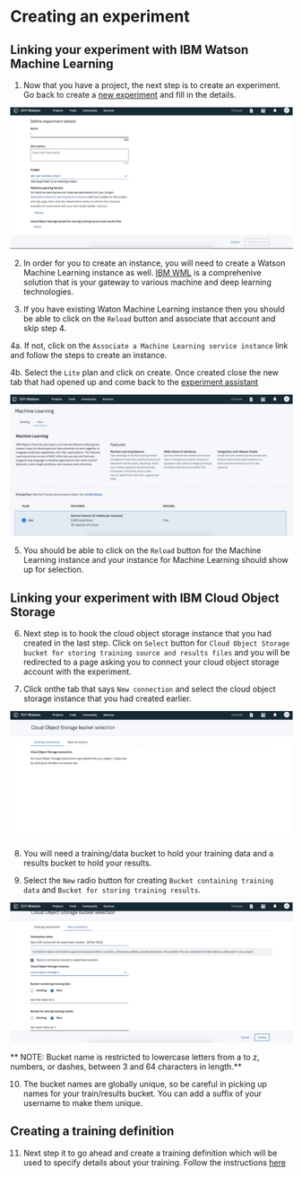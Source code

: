 # Creating an experiment

## Linking your experiment with IBM Watson Machine Learning

1. Now that you have a project, the next step is to create an experiment. Go back to create a [new experiment](https://dataplatform.ibm.com/ml/experiments/new-experiment?context=analytics) and fill in the details.

![create_experiment](images/step_two/create_experiment.png)

2. In order for you to create an instance, you will need to create a Watson Machine Learning instance as well. [IBM WML](https://www.ibm.com/cloud/machine-learning) is a comprehenive solution that is your gateway to various machine and deep learning technologies.

3. If you have existing Waton Machine Learning instance then you should be able to click on the `Reload` button and associate that account and skip step 4.

4a. If not, click on the `Associate a Machine Learning service instance` link and follow the steps to create an instance.

4b. Select the `Lite` plan and click on create. Once created close the new tab that had opened up and come back to the [experiment assistant](https://dataplatform.ibm.com/ml/experiments/new-experiment?context=analytics)

![create_ml_account](images/step_two/create_ml_account.png)

5. You should be able to click on the `Reload` button for the Machine Learning instance and your instance for Machine Learning should show up for selection.

## Linking your experiment with IBM Cloud Object Storage

6. Next step is to hook the cloud object storage instance that you had created in the last step. Click on `Select` button for `Cloud Object Storage bucket for storing training source and results files`  and you will be redirected to a page asking you to connect your cloud object storage account with the experiment.

7. Click onthe tab that says `New connection` and select the cloud object storage instance that you had created earlier.

![cos_create_connection](images/step_two/cos_create_connection.png)

8. You will need a training/data bucket to hold your training data and a results bucket to hold your results.

9. Select the `New` radio button for creating `Bucket containing training data` and `Bucket for storing training results`.

![cos_create_buckets](images/step_two/cos_create_buckets.png)

** NOTE: Bucket name is restricted to lowercase letters from a to z, numbers, or dashes, between 3 and 64 characters in length.**

10. The bucket names are globally unique, so be careful in picking up names for your train/results bucket. You can add a suffix of your username to make them unique.

## Creating a training definition

11. Next step it to go ahead and create a training definition which will be used to specify details about your training. Follow the instructions [here](step_three.md)